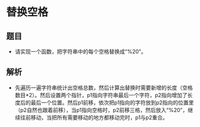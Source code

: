 # 替换空格

## 题目

- 请实现一个函数，把字符串中的每个空格替换成“%20”。

## 解析

- 先遍历一遍字符串统计出空格总数，然后计算出替换时需要新增的长度（空格数目*2）。然后设置两个指针，p1指向字符串最后一个字符，p2指向增加了长度后的最后一个位置。然后p1前移，依次把p1指向的字符放到p2指向的位置里（p2自然也跟着前移），当p1指向空格时，p2前移三格，然后放入“%20”，继续往前移动，当把所有需要移动的地方都移动完时，p1与p2重合。
